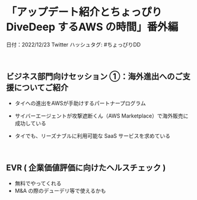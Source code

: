 # 「アップデート紹介とちょっぴり DiveDeep するAWS の時間」番外編

日付：2022/12/23
Twitter ハッシュタグ: #ちょっぴりDD

<br>

## ビジネス部門向けセッション ①：海外進出へのご支援についてご紹介

- タイへの進出をAWSが手助けするパートナープログラム
- サイバーエージェントが攻撃遮断くん（AWS Marketplace）で海外販売に成功している

- タイでも、リーズナブルに利用可能な SaaS サービスを求めている

<br>

## EVR ( 企業価値評価に向けたヘルスチェック )

- 無料でやってくれる
- M&A の際のデューデリ等で使えるかも